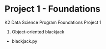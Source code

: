 # Project 1 - Foundations
K2 Data Science Program Foundations Project 1

1. Object-oriented blackjack
  * blackjack.py
